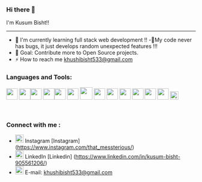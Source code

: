 ### Hi there 👋

I'm Kusum Bisht!!
 <hr/>

- 🌱 I'm currently learning full stack web development !!
-🔗My code never has bugs, it just develops random unexpected features !!!
- 🎯 Goal: Contribute more to Open Source projects.
- ⚡ How to reach me  khushibisht533@gmail.com


### Languages and Tools:

<img src = 'https://github.com/MarikIshtar007/MarikIshtar007/blob/master/images/c-original.svg' width='30'/> <img src = 'https://github.com/MarikIshtar007/MarikIshtar007/blob/master/images/cpp.svg' width='30'/><img src = 'https://github.com/MarikIshtar007/MarikIshtar007/blob/master/images/python2.png' height='30'/> <img src = 'https://github.com/MarikIshtar007/MarikIshtar007/blob/master/images/html.svg' width='30'/><img src = 'https://github.com/MarikIshtar007/MarikIshtar007/blob/master/images/css.svg' width='30'/> <img src = 'https://github.com/MarikIshtar007/MarikIshtar007/blob/master/images/js.svg' width='30'/> <img src = 'https://github.com/MarikIshtar007/MarikIshtar007/blob/master/images/bootstrap.svg' width='33'/> <img src = 'https://github.com/MarikIshtar007/MarikIshtar007/blob/master/images/sql.svg' width='30'/> <img src = 'https://github.com/simple-icons/simple-icons/blob/develop/icons/adobeaftereffects.svg' width='30'/> <img src ='https://github.com/simple-icons/simple-icons/blob/develop/icons/adobeillustrator.svg' width='30'/> <img src = 'https://github.com/simple-icons/simple-icons/blob/develop/icons/adobephotoshop.svg' width='30'/>  <img src = 'https://github.com/simple-icons/simple-icons/blob/develop/icons/adobepremierepro.svg' width='30'/> <img src = 'https://github.com/MarikIshtar007/MarikIshtar007/blob/master/images/git.svg' width='30'/> <img src = 'https://github.com/MarikIshtar007/MarikIshtar007/blob/master/images/flutter-logo.svg' width='22'/>
       
       
<br />

### Connect with me :

 - <img src="https://cdn.jsdelivr.net/npm/simple-icons@v3/icons/instagram.svg" width="22"> Instagram [Instagram] (https://www.instagram.com/that_messterious/)
- <img src="https://cdn.jsdelivr.net/npm/simple-icons@v3/icons/linkedin.svg" width="22"> LinkedIn [Linkedin] (https://www.linkedin.com/in/kusum-bisht-905561206/) 
- <img src="https://media.giphy.com/media/fYBttYPejVFv1tcJbz/giphy.gif" width="22"> E-mail: khushibisht533@gmail.com

<br />

